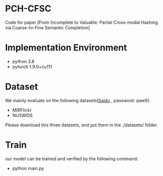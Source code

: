 # PCH-CFSC
Code for paper [From Incomplete to Valuable: Partial Cross-modal Hashing via Coarse-to-Fine Semantic Completion]

# Implementation Environment
* python 3.8
* pytorch 1.9.0+cu111


# Dataset
We mainly evaluate on the following datasets[[baidu](https://pan.baidu.com/s/10v7NqGFgv1uc9fgtNNHbuA) , password: qwe9]:
* MIRFlickr
* NUSWIDE
  
Please download this three datasets, and put them in the ./datasets/ folder.



# Train
our model can be trained and verified by the following command:
* python main.py
